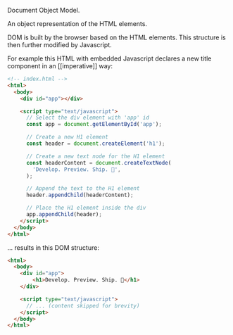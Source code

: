 
Document Object Model.

An object representation of the HTML elements.

DOM is built by the browser based on the HTML elements. This structure is then further modified by Javascript.

For example this HTML with embedded Javascript declares a new title component in an [[imperative]] way:
```html
<!-- index.html -->
<html>
  <body>
    <div id="app"></div>

    <script type="text/javascript">
      // Select the div element with 'app' id
      const app = document.getElementById('app');

      // Create a new H1 element
      const header = document.createElement('h1');

      // Create a new text node for the H1 element
      const headerContent = document.createTextNode(
        'Develop. Preview. Ship. 🚀',
      );

      // Append the text to the H1 element
      header.appendChild(headerContent);

      // Place the H1 element inside the div
      app.appendChild(header);
    </script>
  </body>
</html>
```

... results in this DOM structure:
```html
<html>
  <body>
    <div id="app">
	    <h1>Develop. Preview. Ship. 🚀</h1>
    </div>

    <script type="text/javascript">
      // ... (content skipped for brevity)
    </script>
  </body>
</html>
```